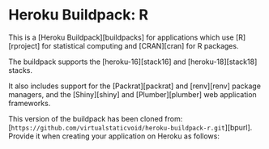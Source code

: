 # Heroku Buildpack: R

<!-- [![Build Status][travis_img]][travis] -->

This is a [Heroku Buildpack][buildpacks] for applications which use [R][rproject] for statistical computing and [CRAN][cran] for R packages.

The buildpack supports the [heroku-16][stack16] and [heroku-18][stack18] stacks.

It also includes support for the [Packrat][packrat] and [renv][renv] package managers, and the [Shiny][shiny] and [Plumber][plumber] web application frameworks.

This version of the buildpack has been cloned from:  [`https://github.com/virtualstaticvoid/heroku-buildpack-r.git`][bpurl]. Provide it when creating your application on Heroku as follows:
